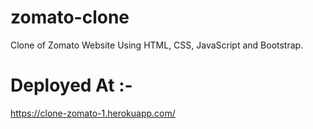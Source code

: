 # zomato-clone
Clone of Zomato Website Using HTML, CSS, JavaScript and Bootstrap.

# Deployed At :-
https://clone-zomato-1.herokuapp.com/
